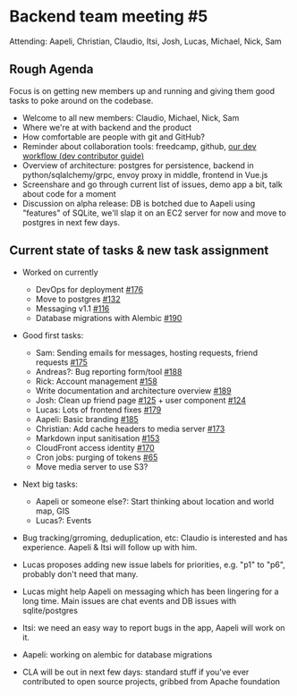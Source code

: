 # Backend team meeting #5

Attending: Aapeli, Christian, Claudio, Itsi, Josh, Lucas, Michael, Nick, Sam

## Rough Agenda

Focus is on getting new members up and running and giving them good tasks to poke around on the codebase.

* Welcome to all new members: Claudio, Michael, Nick, Sam
* Where we're at with backend and the product
* How comfortable are people with git and GitHub?
* Reminder about collaboration tools: freedcamp, github, [our dev workflow (dev contributor guide)](https://github.com/Couchers-org/couchers/blob/develop/docs/contributing.md)
* Overview of architecture: postgres for persistence, backend in python/sqlalchemy/grpc, envoy proxy in middle, frontend in Vue.js
* Screenshare and go through current list of issues, demo app a bit, talk about code for a moment
* Discussion on alpha release: DB is botched due to Aapeli using "features" of SQLite, we'll slap it on an EC2 server for now and move to postgres in next few days.

## Current state of tasks & new task assignment

* Worked on currently
    - DevOps for deployment [#176](https://github.com/Couchers-org/couchers/issues/176)
    - Move to postgres [#132](https://github.com/Couchers-org/couchers/issues/132)
    - Messaging v1.1 [#116](https://github.com/Couchers-org/couchers/issues/116)
    - Database migrations with Alembic [#190](https://github.com/Couchers-org/couchers/issues/190)

* Good first tasks:
    - Sam: Sending emails for messages, hosting requests, friend requests [#175](https://github.com/Couchers-org/couchers/issues/175)
    - Andreas?: Bug reporting form/tool [#188](https://github.com/Couchers-org/couchers/issues/188)
    - Rick: Account management [#158](https://github.com/Couchers-org/couchers/issues/158)
    - Write documentation and architecture overview [#189](https://github.com/Couchers-org/couchers/issues/189)
    - Josh: Clean up friend page [#125](https://github.com/Couchers-org/couchers/issues/125) + user component [#124](https://github.com/Couchers-org/couchers/issues/124)
    - Lucas: Lots of frontend fixes [#179](https://github.com/Couchers-org/couchers/issues/179)
    - Aapeli: Basic branding [#185](https://github.com/Couchers-org/couchers/issues/185)
    - Christian: Add cache headers to media server [#173](https://github.com/Couchers-org/couchers/issues/173)
    - Markdown input sanitisation [#153](https://github.com/Couchers-org/couchers/issues/153)
    - CloudFront access identity [#170](https://github.com/Couchers-org/couchers/issues/170)
    - Cron jobs: purging of tokens [#65](https://github.com/Couchers-org/couchers/issues/65)
    - Move media server to use S3?

* Next big tasks:
    - Aapeli or someone else?: Start thinking about location and world map, GIS
    - Lucas?: Events

* Bug tracking/grroming, deduplication, etc: Claudio is interested and has experience. Aapeli & Itsi will follow up with him.
* Lucas proposes adding new issue labels for priorities, e.g. "p1" to "p6", probably don't need that many.
* Lucas might help Aapeli on messaging which has been lingering for a long time. Main issues are chat events and DB issues with sqlite/postgres
* Itsi: we need an easy way to report bugs in the app, Aapeli will work on it.
* Aapeli: working on alembic for database migrations
* CLA will be out in next few days: standard stuff if you've ever contributed to open source projects, gribbed from Apache foundation
